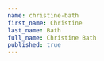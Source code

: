 ```yaml
---
name: christine-bath
first_name: Christine
last_name: Bath
full_name: Christine Bath
published: true
---
```

